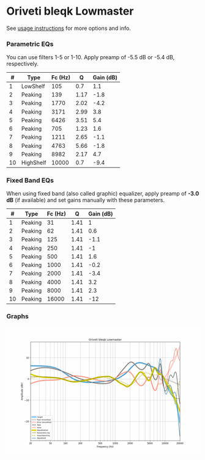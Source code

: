 # Oriveti bleqk Lowmaster
See [usage instructions](https://github.com/jaakkopasanen/AutoEq#usage) for more options and info.

### Parametric EQs
You can use filters 1-5 or 1-10. Apply preamp of -5.5 dB or -5.4 dB, respectively.

|   # | Type      |   Fc (Hz) |    Q |   Gain (dB) |
|-----|-----------|-----------|------|-------------|
|   1 | LowShelf  |       105 | 0.7  |         1.1 |
|   2 | Peaking   |       139 | 1.17 |        -1.8 |
|   3 | Peaking   |      1770 | 2.02 |        -4.2 |
|   4 | Peaking   |      3171 | 2.99 |         3.8 |
|   5 | Peaking   |      6426 | 3.51 |         5.4 |
|   6 | Peaking   |       705 | 1.23 |         1.6 |
|   7 | Peaking   |      1211 | 2.65 |        -1.1 |
|   8 | Peaking   |      4763 | 5.66 |        -1.8 |
|   9 | Peaking   |      8982 | 2.17 |         4.7 |
|  10 | HighShelf |     10000 | 0.7  |        -9.4 |

### Fixed Band EQs
When using fixed band (also called graphic) equalizer, apply preamp of **-3.0 dB** (if available) and set gains manually with these parameters.

|   # | Type    |   Fc (Hz) |    Q |   Gain (dB) |
|-----|---------|-----------|------|-------------|
|   1 | Peaking |        31 | 1.41 |         1   |
|   2 | Peaking |        62 | 1.41 |         0.6 |
|   3 | Peaking |       125 | 1.41 |        -1.1 |
|   4 | Peaking |       250 | 1.41 |        -1   |
|   5 | Peaking |       500 | 1.41 |         1.6 |
|   6 | Peaking |      1000 | 1.41 |        -0.2 |
|   7 | Peaking |      2000 | 1.41 |        -3.4 |
|   8 | Peaking |      4000 | 1.41 |         3.2 |
|   9 | Peaking |      8000 | 1.41 |         2.3 |
|  10 | Peaking |     16000 | 1.41 |       -12   |

### Graphs
![](./Oriveti%20bleqk%20Lowmaster.png)
